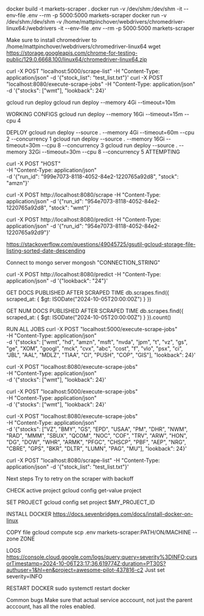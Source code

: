 docker build -t markets-scraper .
docker run -v /dev/shm:/dev/shm -it --env-file .env --rm -p 5000:5000 markets-scraper
docker run -v /dev/shm:/dev/shm -v /home/mattpinchover/webdrivers/chromedriver-linux64:/webdrivers -it --env-file .env --rm -p 5000:5000 markets-scraper

Make sure to install chromedriver to /home/mattpinchover/webdrivers/chromedriver-linux64
wget https://storage.googleapis.com/chrome-for-testing-public/129.0.6668.100/linux64/chromedriver-linux64.zip

curl -X POST "localhost:5000/scrape-list" -H "Content-Type: application/json" -d '{"stock_list": "test_list.txt"}'
curl -X POST "localhost:8080/execute-scrape-jobs" -H "Content-Type: application/json" -d '{"stocks": ["wmt"], "lookback": 24}'

gcloud run deploy
gcloud run deploy --memory 4Gi --timeout=10m

WORKING CONFIGS
gcloud run deploy --memory 16Gi --timeout=15m --cpu 4

DEPLOY
gcloud run deploy --source . --memory 4Gi --timeout=60m --cpu 2 --concurrency 1
gcloud run deploy --source . --memory 16Gi --timeout=30m --cpu 8 --concurrency 3
gcloud run deploy --source . --memory 32Gi --timeout=30m --cpu 8 --concurrency 5 ATTEMPTING

curl -X POST "HOST" \
 -H "Content-Type: application/json" \
 -d '{"run_id": "999e7073-8118-4052-84e2-1220765a92d8", "stock": "amzn"}'

curl -X POST http://localhost:8080/scrape -H "Content-Type: application/json" -d '{"run_id": "954e7073-8118-4052-84e2-1220765a92d8", "stock": "wmt"}'

curl -X POST http://localhost:8080/predict -H "Content-Type: application/json" -d '{"run_id": "954e7073-8118-4052-84e2-1220765a92d9"}'

https://stackoverflow.com/questions/49045725/gsutil-gcloud-storage-file-listing-sorted-date-descending

Connect to mongo server
mongosh "CONNECTION_STRING"

curl -X POST http://localhost:8080/predict -H "Content-Type: application/json" -d '{"lookback": "24"}'

GET DOCS PUBLISHED AFTER SCRAPED TIME
db.scrapes.find({ scraped_at: { $gt: ISODate("2024-10-05T20:00:00Z") } })

GET NUM DOCS PUBLISHED AFTER SCRAPED TIME
db.scrapes.find({ scraped_at: { $gt: ISODate("2024-10-05T20:00:00Z") } }).count()

RUN ALL JOBS
curl -X POST "localhost:5000/execute-scrape-jobs" \
-H "Content-Type: application/json" \
-d '{"stocks": ["wmt", "hd", "amzn", "msft", "nvda", "jpm", "t", "vz", "gs", "ge", "XOM", "googl", "mck", "cvx", "abc", "cost", "f", "vlo", "psx", "ci", "JBL", "AAL", "MDLZ", "TIAA", "CI", "PUSH", "COP", "GIS"], "lookback": 24}'

curl -X POST "localhost:8080/execute-scrape-jobs" \
-H "Content-Type: application/json" \
-d '{"stocks": ["wmt"], "lookback": 24}'

curl -X POST "localhost:5000/execute-scrape-jobs" \
-H "Content-Type: application/json" \
-d '{"stocks": ["wmt"], "lookback": 24}'

curl -X POST "localhost:8080/execute-scrape-jobs" \
-H "Content-Type: application/json" \
-d '{"stocks": ["VZ", "BMY", "GS", "EPD", "USAA", "PM", "DHR", "NWM", "RAD", "MMM", "SBUX", "QCOM", "NOC", "COF", "TRV", "ARW", "HON", "DG", "DOW", "WHR", "ARMK", "PFGC", "CHSCP", "PBF", "AEP", "NRG", "CBRE", "GPS", "BKR", "DLTR", "LUMN", "PAG", "MU"], "lookback": 24}'

curl -X POST "localhost:8080/scrape-list" -H "Content-Type: application/json" -d '{"stock_list": "test_list.txt"}'

Next steps
Try to retry on the scraper with backoff

CHECK active project
gcloud config get-value project

SET PROJECT
gcloud config set project $MY_PROJECT_ID

INSTALL DOCKER
https://docs.sevenbridges.com/docs/install-docker-on-linux

COPY file
gcloud compute scp .env markets-scraper:PATH/ON/MACHINE --zone ZONE

LOGS
https://console.cloud.google.com/logs/query;query=severity%3DINFO;cursorTimestamp=2024-10-06T23:17:36.619774Z;duration=PT30S?authuser=1&hl=en&project=awesome-pilot-437816-c2
Just set severity=INFO

RESTART DOCKER
sudo systemctl restart docker

Common bugs
Make sure that actual service acccount, not just the parent acccount, has all the roles enabled.
